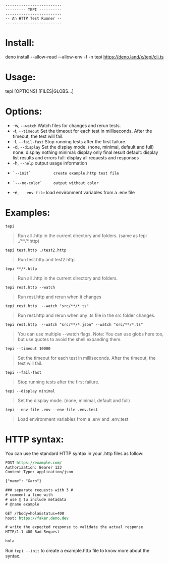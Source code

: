 
```
-------------------------
--------- TEPI ----------
-------------------------
-- An HTTP Test Runner --
-------------------------

```

# Install:

deno install --allow-read --allow-env -f -n tepi https://deno.land/x/tepi/cli.ts



# Usage:

tepi [OPTIONS] [FILES|GLOBS...]

# Options:

* -w, `--watch`         Watch files for changes and rerun tests.
* -t, `--timeout`       Set the timeout for each test in milliseconds. After the timeout, the test will fail.
* -f, `--fail-fast`     Stop running tests after the first failure.
* -d, `--display`       Set the display mode. (none, minimal, default and full)
                           none: display nothing
                           minimal: display only final result
                           default: display list results and errors
                           full: display all requests and responses
* -h, `--help`          output usage information
*     `--init`          create example.http test file
*     `---no-color`     output without color
* -e, `---env-file`     load environment variables from a .env file

# Examples:

`tepi`
> Run all .http in the current directory and folders. (same as tepi ./**/*.http)

`tepi test.http ./test2.http`
> Run test.http and test2.http


`tepi **/*.http`
> Run all .http in the current directory and folders.


`tepi rest.http --watch`
> Run rest.http and rerun when it changes



`tepi rest.http  --watch "src/**/*.ts"`
> Run rest.http and rerun when any .ts file in the src folder changes.


`tepi rest.http  --watch "src/**/*.json" --watch "src/**/*.ts"`
> You can use multiple --watch flags.
> Note: You can use globs here too, but use quotes to avoid the shell expanding them.

`tepi --timeout 10000`
> Set the timeout for each test in milliseconds. After the timeout, the test will fail.

`tepi --fail-fast`
> Stop running tests after the first failure.

`tepi --display minimal`
> Set the display mode. (none, minimal, default and full)

`tepi --env-file .env --env-file .env.test`
> Load environment variables from a .env and .env.test


# HTTP syntax:

You can use the standard HTTP syntax in your .http files as follow:

```rest
POST https://example.com/
Authorization: Bearer 123
Content-Type: application/json

{"name": "Garn"}

### separate requests with 3 #
# comment a line with
# use @ tu include metadata
# @name example

GET /?body=hola&status=400
host: https://faker.deno.dev

# write the expected response to validate the actual response
HTTP/1.1 400 Bad Request

hola
```

Run `tepi --init` to create a example.http file to know more about the syntax.


